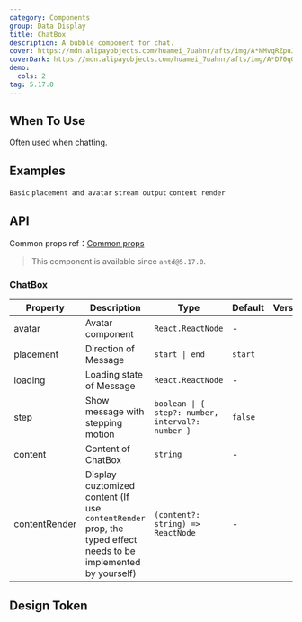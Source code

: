 ```yaml
---
category: Components
group: Data Display
title: ChatBox
description: A bubble component for chat.
cover: https://mdn.alipayobjects.com/huamei_7uahnr/afts/img/A*NMvqRZpuJfQAAAAAAAAAAAAADrJ8AQ/original
coverDark: https://mdn.alipayobjects.com/huamei_7uahnr/afts/img/A*D70qQJJmzhgAAAAAAAAAAAAADrJ8AQ/original
demo:
  cols: 2
tag: 5.17.0
---
```


## When To Use

Often used when chatting.

## Examples

<!-- prettier-ignore -->
<code src="./demo/basic.tsx">Basic</code>
<code src="./demo/avatar-and-placement.tsx">placement and avatar</code>
<code src="./demo/stream-output.tsx">stream output</code>
<code src="./demo/contentRender.tsx">content render</code>

## API

Common props ref：[Common props](/docs/react/common-props)

> This component is available since `antd@5.17.0`.

### ChatBox

| Property | Description | Type | Default | Version |
| --- | --- | --- | --- | --- |
| avatar | Avatar component | `React.ReactNode` | - |  |
| placement | Direction of Message | `start \| end` | `start` |  |
| loading | Loading state of Message | `React.ReactNode` | - |  |
| step | Show message with stepping motion | `boolean \| { step?: number, interval?: number }` | `false` |  |
| content | Content of ChatBox | `string` | - |  |
| contentRender | Display cuztomized content (If use `contentRender` prop, the typed effect needs to be implemented by yourself) | `(content?: string) => ReactNode` | - |  |

## Design Token

<ComponentTokenTable component="ChatBox"></ComponentTokenTable>
